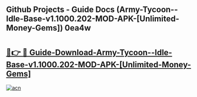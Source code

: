 ## Github Projects - Guide Docs (Army-Tycoon--Idle-Base-v1.1000.202-MOD-APK-[Unlimited-Money-Gems]) 0ea4w

# <h2><a href="https://apkcomod.com?title=Army-Tycoon--Idle-Base-v1.1000.202-MOD-APK-[Unlimited-Money-Gems]">🔗👉 🔴 Guide-Download-Army-Tycoon--Idle-Base-v1.1000.202-MOD-APK-[Unlimited-Money-Gems] </a></h2>

[![acn](https://github.com/user-attachments/assets/0f9c940e-d8b0-45ae-aac7-cd30a18b3e1c)](https://apkcomod.com?title=Army-Tycoon--Idle-Base-v1.1000.202-MOD-APK-[Unlimited-Money-Gems])

